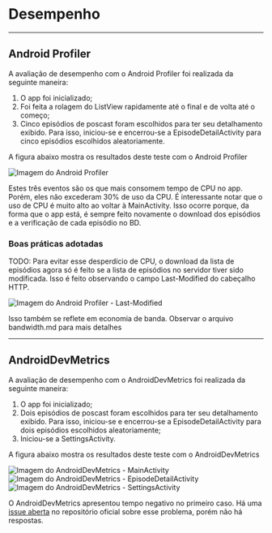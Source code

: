 # Desempenho

----
## Android Profiler
A avaliação de desempenho com o Android Profiler foi realizada da seguinte maneira:

1. O app foi inicializado;
2. Foi feita a rolagem do ListView rapidamente até o final e de volta até o começo;
3. Cinco episódios de poscast foram escolhidos para ter seu detalhamento exibido. Para isso, iniciou-se e encerrou-se a EpisodeDetailActivity para cinco episódios escolhidos aleatoriamente.

A figura abaixo mostra os resultados deste teste com o Android Profiler

![Imagem do Android Profiler](https://github.com/rbs7/Podcast/blob/master/relatorios_assets/AndroidProfilerCPU1.png?raw=true)

Estes três eventos são os que mais consomem tempo de CPU no app. Porém, eles não excederam 30% de uso da CPU. É interessante notar que o uso de CPU é muito alto ao voltar à MainActivity. Isso ocorre porque, da forma que o app está, é sempre feito novamente o download dos episódios e a verificação de cada episódio no BD.

### Boas práticas adotadas

TODO: Para evitar esse desperdício de CPU, o download da lista de episódios agora só é feito se a lista de episódios no servidor tiver sido modificada. Isso é feito observando o campo Last-Modified do cabeçalho HTTP.

![Imagem do Android Profiler - Last-Modified](https://github.com/rbs7/Podcast/blob/master/relatorios_assets/AndroidProfilerCPU2.png?raw=true)

Isso também se reflete em economia de banda. Observar o arquivo bandwidth.md para mais detalhes

----
## AndroidDevMetrics
A avaliação de desempenho com o AndroidDevMetrics foi realizada da seguinte maneira:

1. O app foi inicializado;
2. Dois episódios de poscast foram escolhidos para ter seu detalhamento exibido. Para isso, iniciou-se e encerrou-se a EpisodeDetailActivity para dois episódios escolhidos aleatoriamente;
3. Iniciou-se a SettingsActivity.

A figura abaixo mostra os resultados deste teste com o AndroidDevMetrics

![Imagem do AndroidDevMetrics - MainActivity](https://github.com/rbs7/Podcast/blob/master/relatorios_assets/AndroidDevMetrics1.png?raw=true)
![Imagem do AndroidDevMetrics - EpisodeDetailActivity](https://github.com/rbs7/Podcast/blob/master/relatorios_assets/AndroidDevMetrics2.png?raw=true)
![Imagem do AndroidDevMetrics - SettingsActivity](https://github.com/rbs7/Podcast/blob/master/relatorios_assets/AndroidDevMetrics3.png?raw=true)

O AndroidDevMetrics apresentou tempo negativo no primeiro caso. Há uma [issue aberta](https://github.com/frogermcs/AndroidDevMetrics/issues/36) no repositório oficial sobre esse problema, porém não há respostas.
